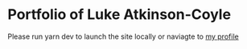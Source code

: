 # Portfolio of Luke Atkinson-Coyle

Please run yarn dev to launch the site locally or naviagte to [my profile](https://)
